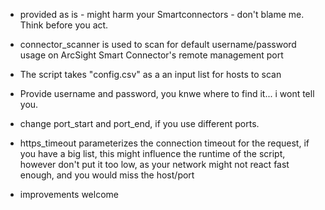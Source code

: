  - provided as is - might harm your Smartconnectors - don't blame me. Think before you act.

 - connector_scanner is used to scan for default username/password usage on ArcSight Smart Connector's remote management port
 - The script takes "config.csv" as a an input list for hosts to scan
 - Provide username and password, you knwe where to find it... i wont tell you.
 - change port_start and port_end, if you use different ports.
 - https_timeout parameterizes the connection timeout for the request, if you have a big list, this might influence the runtime of the script, however
    don't put it too low, as your network might not react fast enough, and you would miss the host/port

- improvements welcome
  
